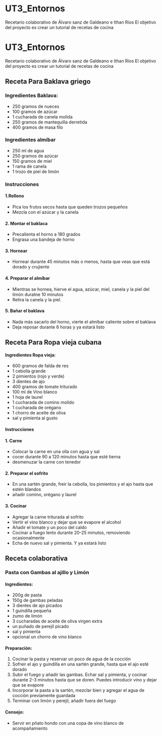 # UT3_Entornos
Recetario colaborativo de Álvaro sanz de Galdeano e Ithan Ríos 
El objetivo del proyecto es crear un tutorial de recetas de cocina

# UT3_Entornos
Recetario colaborativo de Álvaro sanz de Galdeano e Ithan Ríos 
El objetivo del proyecto es crear un tutorial de recetas de cocina

## Receta Para Baklava griego 

### Ingredientes Baklava: 

- 250 gramos de nueces 
- 100 gramos de azúcar 
- 1 cucharada de canela molida 
- 250 gramos de mantequilla derretida 
- 400 gramos de masa filo 

### Ingredientes almíbar

- 250 ml de agua
- 250 gramos de azúcar
- 150 gramos de miel
- 1 rama de canela
- 1 trozo de piel de limón

### Instrucciones

#### 1.Relleno
- Pica los frutos secos hasta que queden trozos pequeños
- Mezcla con el azúcar y la canela
#### 2. Montar el baklaca 
- Precalienta el horno a 180 grados
- Engrasa una bandeja de horno
#### 3. Hornear
- Hornear durante 45 minutos más o menos, hasta que veas que está dorado y crujiente
#### 4. Preparar el almíbar
- Mientras se hornea, hierve el agua, azúcar, miel, canela y la piel del limón duratne 10 minutos
- Retira la canela y la piel.
#### 5. Bañar el baklava 
- Nada más sacarlo del horno, vierte el almíbar caliente sobre el baklava 
- Deja reposar durante 6 horas y ya estará listo

## Receta Para Ropa vieja cubana

#### Ingredientes Ropa vieja: 

- 600 gramos de falda de res
- 1 cebolla grande 
- 2 pimientos (rojo y verde)
- 3 dientes de ajo
- 400 gramos de tomate triturado 
- 100 ml de Vino blanco 
- 1 hoja de laurel 
- 1 cucharada de comino molido 
- 1 cucharada de orégano
- 1 chorro de aceite de oliva 
- sal y pimienta al gusto


#### Instrucciones

#### 1. Carne
- Colocar la carne en una olla con agua y sal
- cocer durante 90 a 120 minutos hasta que esté tierna 
- desmenuzar la carne con tenedor
#### 2. Preparar el sofrito 
- En una sartén grande, freir la cebolla, los pimientos y el ajo hasta que estén blandos
- añadir comino, orégano y laurel
#### 3. Cocinar
- Agregar la carne triturada al sofrito
- Vertir el vino blanco y dejar que se evapore el alcohol
- Añadir el tomate y un poco del caldo
- Cocinar a fuego lento durante 20-25 minutos, removiendo ocasionalmente
- Echa de nuevo sal y pimienta. Y ya estará listo

## Receta colaborativa

### Pasta con Gambas al ajillo y Limón

#### Ingredientes: 
- 200g de pasta
- 150g de gambas peladas 
- 3 dientes de ajo picados
- 1 guindilla pequeña
- zumo de limón
- 3 cucharadas de aceite de oliva virgen extra
- un puñado de perejil picado
- sal y pimienta
- opcional un chorro de vino blanco

#### Preparación: 
1. Cocinar la pasta y reservar un poco de agua de la cocción
2. Sofreir el ajo y guindilla en una sartén grande, hasta que el ajo esté dorado
3. Subir el fuego y añadir las gambas. Echar sal y pimienta, y cocinar durante 2-3 minutos hasta que se doren. Puedes introducir vino y dejar que se evapore
4. Incorporar la pasta a la sartén, mezclar bien y agregar el agua de cocción previamente guardada
5. Terminar con limón y perejil, añadir fuera del fuego

#### Consejo: 
- Servir en pñato hondo con una copa de vino blanco de acompañamiento